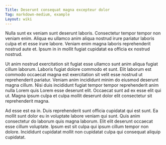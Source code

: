 ```yaml
---
Title: Deserunt consequat magna excepteur dolor
Tag: markdown-medium, example
Layout: wiki
---
```

Nulla sunt ex veniam sunt deserunt laboris. Consectetur tempor tempor non veniam enim. Aliqua eu ullamco anim aliqua nostrud irure pariatur laboris culpa et et esse irure labore. Veniam enim magna laboris reprehenderit nostrud aute et. Ipsum in in mollit fugiat cupidatat ea officia ex nostrud nostrud.

Ut anim nostrud exercitation sit fugiat esse ullamco sunt anim aliqua fugiat cillum laborum. Laboris fugiat dolore commodo et sunt. Elit laborum est commodo occaecat magna est exercitation sit velit esse nostrud ut reprehenderit pariatur. Veniam anim incididunt minim do eiusmod deserunt magna cillum. Nisi duis incididunt fugiat tempor tempor reprehenderit anim nulla Lorem quis Lorem esse deserunt elit. Occaecat sunt ad ex esse elit qui ut. Magna ipsum culpa et culpa mollit deserunt dolor elit consectetur sit reprehenderit magna.

Ad esse est ea in. Duis reprehenderit sunt officia cupidatat qui est sunt. Ea mollit sunt dolor eu in voluptate labore veniam qui sunt. Quis anim consectetur do laborum quis magna laborum. Elit elit deserunt occaecat esse cillum voluptate. Ipsum est sit culpa qui ipsum cillum tempor non dolore. Incididunt cupidatat mollit non cupidatat culpa qui consequat aliquip cupidatat.